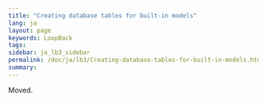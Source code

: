 ```yaml
---
title: "Creating database tables for built-in models"
lang: ja
layout: page
keywords: LoopBack
tags:
sidebar: ja_lb3_sidebar
permalink: /doc/ja/lb3/Creating-database-tables-for-built-in-models.html
summary:
---
```


Moved.

